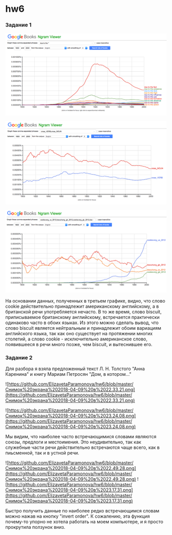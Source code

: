 # hw6
### Задание 1
![задание 1](https://github.com/ElizavetaParamonova/hw6/blob/master/Снимок%20экрана%202018-04-09%20в%2022.01.03.png)

![задание 2](https://github.com/ElizavetaParamonova/hw6/blob/master/Снимок%20экрана%202018-04-09%20в%2022.09.22.png)

![задание 3](https://github.com/ElizavetaParamonova/hw6/blob/master/Снимок%20экрана%202018-04-09%20в%2022.17.18.png)

На основании данных, полученных в третьем графике, видно, что слово cookie действительно принадлежит американскому английскому, а в британской речи употребляется нечасто. В то же время, слово biscuit, приписываемое британскому английскому, встречается практически одинаково часто в обоих языках. Из этого можно сделать вывод, что слово biscuit является нейтральным и принадлежит обоим вариациям английского языка, так как оно существует на протяжении многих столетий, а слово cookie - исключительно американское слово, появившееся в речи много позже, чем biscuit, и вытеснившее его. 

### Задание 2

Для разбора я взяла предложенный текст Л. Н. Толстого "Анна Каренина" и книгу Мариам Петросян "Дом, в котором..."

![https://github.com/ElizavetaParamonova/hw6/blob/master/Снимок%20экрана%202018-04-09%20в%2022.33.21.png](https://github.com/ElizavetaParamonova/hw6/blob/master/Снимок%20экрана%202018-04-09%20в%2022.33.21.png)

![https://github.com/ElizavetaParamonova/hw6/blob/master/Снимок%20экрана%202018-04-09%20в%2023.24.08.png](https://github.com/ElizavetaParamonova/hw6/blob/master/Снимок%20экрана%202018-04-09%20в%2023.24.08.png)

Мы видим, что наиболее часто встречающимися словами являются союзы, предлоги и местоимения. Это неудивительно, так как служебные части речи действительно встречаются чаще всего, как в пиьсменной, так и в устной речи. 

![https://github.com/ElizavetaParamonova/hw6/blob/master/Снимок%20экрана%202018-04-09%20в%2022.49.28.png](https://github.com/ElizavetaParamonova/hw6/blob/master/Снимок%20экрана%202018-04-09%20в%2022.49.28.png)
![https://github.com/ElizavetaParamonova/hw6/blob/master/Снимок%20экрана%202018-04-09%20в%2023.17.31.png](https://github.com/ElizavetaParamonova/hw6/blob/master/Снимок%20экрана%202018-04-09%20в%2023.17.31.png)

Быстро получить данные по наиболее редко встречающимся словам можно нажав на кнопку "invert order". К сожалению, эта функция почему-то упорно не хотела работать на моем компьютере, и я просто прокрутила ползунок вниз. 

